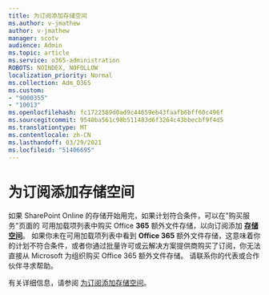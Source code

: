 ```yaml
---
title: 为订阅添加存储空间
ms.author: v-jmathew
author: v-jmathew
manager: scotv
audience: Admin
ms.topic: article
ms.service: o365-administration
ROBOTS: NOINDEX, NOFOLLOW
localization_priority: Normal
ms.collection: Adm_O365
ms.custom:
- "9000355"
- "10013"
ms.openlocfilehash: fc1722569d0ad9c44659eb43faafb6bff60c496f
ms.sourcegitcommit: 9540ba561c98b511483d6f3264c43bbecbf9f4d5
ms.translationtype: MT
ms.contentlocale: zh-CN
ms.lasthandoff: 03/29/2021
ms.locfileid: "51406695"
---
```

# <a name="add-storage-space-for-your-subscription"></a>为订阅添加存储空间

如果 SharePoint Online 的存储开始用完，如果计划符合条件，可以在"购买服务"页面的 [](https://docs.microsoft.com/microsoft-365/commerce/add-storage-space)可用加载项列表中购买 Office **365** 额外文件存储，以向订阅添加 **[存储空间](https://go.microsoft.com/fwlink/p/?linkid=868433)**。 如果你未在可用加载项列表中看到 **Office 365** 额外文件存储，这意味着你的计划不符合条件，或者你通过批量许可或云解决方案提供商购买了订阅，你无法直接从 Microsoft 为组织购买 Office 365 额外文件存储。 请联系你的代表或合作伙伴寻求帮助。

有关详细信息，请参阅 [为订阅添加存储空间](https://docs.microsoft.com/microsoft-365/commerce/add-storage-space)。
